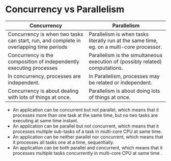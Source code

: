 # Concurrency vs Parallelism

Concurrency                                                     | Parallelism
--------------------------------------------------------------- | ------------------------------------------------------------------------
Concurrency is when two tasks can start, run, and complete in overlapping time periods | Parallelism is when tasks literally run at the same time, eg. on a multi-core processor.
Concurrency is the composition of independently executing processes | Parallelism is the simultaneous execution of (possibly related) computations.
In concurrency, processes are independent. | In Parallelism, processes may be related or independent.
Concurrency is about dealing with lots of things at once. | Parallelism is about doing lots of things at once.

* An application can be concurrent but not parallel, which means that it processes more than one task at the same time, but no two tasks are executing at same time instant.
* An application can be parallel but not concurrent, which means that it processes multiple sub-tasks of a task in multi-core CPU at same time.
* An application can be neither parallel nor concurrent, which means that it processes all tasks one at a time, sequentially.
* An application can be both parallel and concurrent, which means that it processes multiple tasks concurrently in multi-core CPU at same time .
